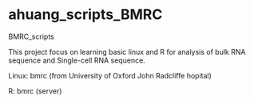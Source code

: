 # ahuang_scripts_BMRC
BMRC_scripts

This project focus on learning basic linux and R for analysis of bulk RNA sequence and Single-cell RNA sequence.

Linux: bmrc (from University of Oxford John Radcliffe hopital)

R: bmrc (server)
